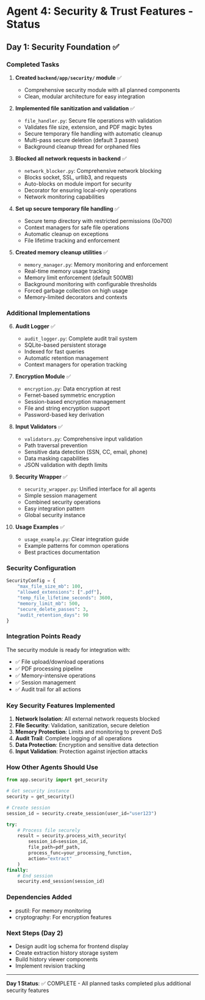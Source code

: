 # Agent 4: Security & Trust Features - Status

## Day 1: Security Foundation ✅

### Completed Tasks

1. **Created `backend/app/security/` module** ✅
   - Comprehensive security module with all planned components
   - Clean, modular architecture for easy integration

2. **Implemented file sanitization and validation** ✅
   - `file_handler.py`: Secure file operations with validation
   - Validates file size, extension, and PDF magic bytes
   - Secure temporary file handling with automatic cleanup
   - Multi-pass secure deletion (default 3 passes)
   - Background cleanup thread for orphaned files

3. **Blocked all network requests in backend** ✅
   - `network_blocker.py`: Comprehensive network blocking
   - Blocks socket, SSL, urllib3, and requests
   - Auto-blocks on module import for security
   - Decorator for ensuring local-only operations
   - Network monitoring capabilities

4. **Set up secure temporary file handling** ✅
   - Secure temp directory with restricted permissions (0o700)
   - Context managers for safe file operations
   - Automatic cleanup on exceptions
   - File lifetime tracking and enforcement

5. **Created memory cleanup utilities** ✅
   - `memory_manager.py`: Memory monitoring and enforcement
   - Real-time memory usage tracking
   - Memory limit enforcement (default 500MB)
   - Background monitoring with configurable thresholds
   - Forced garbage collection on high usage
   - Memory-limited decorators and contexts

### Additional Implementations

6. **Audit Logger** ✅
   - `audit_logger.py`: Complete audit trail system
   - SQLite-based persistent storage
   - Indexed for fast queries
   - Automatic retention management
   - Context managers for operation tracking

7. **Encryption Module** ✅
   - `encryption.py`: Data encryption at rest
   - Fernet-based symmetric encryption
   - Session-based encryption management
   - File and string encryption support
   - Password-based key derivation

8. **Input Validators** ✅
   - `validators.py`: Comprehensive input validation
   - Path traversal prevention
   - Sensitive data detection (SSN, CC, email, phone)
   - Data masking capabilities
   - JSON validation with depth limits

9. **Security Wrapper** ✅
   - `security_wrapper.py`: Unified interface for all agents
   - Simple session management
   - Combined security operations
   - Easy integration pattern
   - Global security instance

10. **Usage Examples** ✅
    - `usage_example.py`: Clear integration guide
    - Example patterns for common operations
    - Best practices documentation

### Security Configuration

```python
SecurityConfig = {
    "max_file_size_mb": 100,
    "allowed_extensions": [".pdf"],
    "temp_file_lifetime_seconds": 3600,
    "memory_limit_mb": 500,
    "secure_delete_passes": 3,
    "audit_retention_days": 90
}
```

### Integration Points Ready

The security module is ready for integration with:
- ✅ File upload/download operations
- ✅ PDF processing pipeline
- ✅ Memory-intensive operations
- ✅ Session management
- ✅ Audit trail for all actions

### Key Security Features Implemented

1. **Network Isolation**: All external network requests blocked
2. **File Security**: Validation, sanitization, secure deletion
3. **Memory Protection**: Limits and monitoring to prevent DoS
4. **Audit Trail**: Complete logging of all operations
5. **Data Protection**: Encryption and sensitive data detection
6. **Input Validation**: Protection against injection attacks

### How Other Agents Should Use

```python
from app.security import get_security

# Get security instance
security = get_security()

# Create session
session_id = security.create_session(user_id="user123")

try:
    # Process file securely
    result = security.process_with_security(
        session_id=session_id,
        file_path=pdf_path,
        process_func=your_processing_function,
        action="extract"
    )
finally:
    # End session
    security.end_session(session_id)
```

### Dependencies Added
- psutil: For memory monitoring
- cryptography: For encryption features

### Next Steps (Day 2)
- Design audit log schema for frontend display
- Create extraction history storage system
- Build history viewer components
- Implement revision tracking

---

**Day 1 Status**: ✅ COMPLETE - All planned tasks completed plus additional security features